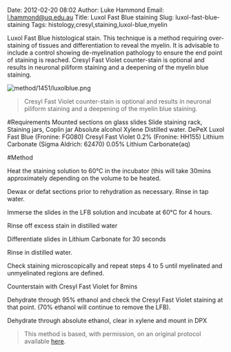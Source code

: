 Date: 2012-02-20 08:02
Author: Luke Hammond
Email: l.hammond@uq.edu.au
Title: Luxol Fast Blue staining
Slug: luxol-fast-blue-staining
Tags: histology,cresyl,staining,luxol-blue,myelin

Luxol Fast Blue histological stain. This technique is a method requiring over-staining of tissues and differentiation to reveal the myelin. It is advisable to include a control showing de-myelination pathology to ensure the end point of staining is reached. Cresyl Fast Violet counter-stain is optional and results in neuronal piliform staining and a deepening of the myelin blue staining.


![method/1451/luxolblue.png](/images/method/1451/luxolblue.png)



>Cresyl Fast Violet counter-stain is optional and results in neuronal piliform staining and a deepening of the myelin blue staining.


#Requirements
Mounted sections on glass slides
Slide staining rack, Staining jars, Coplin jar
Absolute alcohol
Xylene
Distilled water.
DePeX
Luxol Fast Blue (Fronine: FG080)
Cresyl Fast Violet 0.2% (Fronine: HH155)
Lithium Carbonate (Sigma Aldrich: 62470)
0.05% Lithium Carbonate(aq)

#Method

Heat the staining solution to 60°C in the incubator (this will take 30mins approximately depending on the volume to be heated.



Dewax or defat sections prior to rehydration as necessary. Rinse in tap water.



Immerse the slides in the LFB solution and incubate at 60°C for 4 hours.



Rinse off excess stain in distilled water



Differentiate slides in Lithium Carbonate for 30 seconds



Rinse in distilled water.



Check staining microscopically and repeat steps 4 to 5 until myelinated and unmyelinated regions are defined.



Counterstain with Cresyl Fast Violet for 8mins



Dehydrate through 95% ethanol and check the Cresyl Fast Violet staining at that point. (70% ethanol will continue to remove the LFB).



Dehydrate through absolute ethanol, clear in xylene and mount in DPX







>This method is based, with permission, on an original protocol available [here](http://web.qbi.uq.edu.au/microscopy/?page_id=527).

